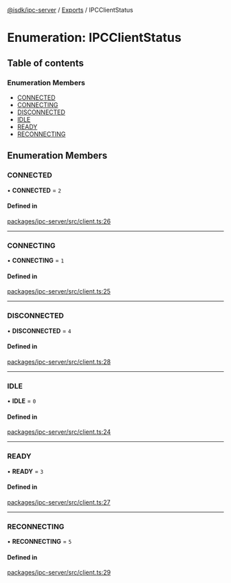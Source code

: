 [@isdk/ipc-server](../README.md) / [Exports](../modules.md) / IPCClientStatus

# Enumeration: IPCClientStatus

## Table of contents

### Enumeration Members

- [CONNECTED](IPCClientStatus.md#connected)
- [CONNECTING](IPCClientStatus.md#connecting)
- [DISCONNECTED](IPCClientStatus.md#disconnected)
- [IDLE](IPCClientStatus.md#idle)
- [READY](IPCClientStatus.md#ready)
- [RECONNECTING](IPCClientStatus.md#reconnecting)

## Enumeration Members

### CONNECTED

• **CONNECTED** = ``2``

#### Defined in

[packages/ipc-server/src/client.ts:26](https://github.com/isdk/ipc-server.js/blob/c972214e727e2be9fff435b018f1d11bff9c9b57/src/client.ts#L26)

___

### CONNECTING

• **CONNECTING** = ``1``

#### Defined in

[packages/ipc-server/src/client.ts:25](https://github.com/isdk/ipc-server.js/blob/c972214e727e2be9fff435b018f1d11bff9c9b57/src/client.ts#L25)

___

### DISCONNECTED

• **DISCONNECTED** = ``4``

#### Defined in

[packages/ipc-server/src/client.ts:28](https://github.com/isdk/ipc-server.js/blob/c972214e727e2be9fff435b018f1d11bff9c9b57/src/client.ts#L28)

___

### IDLE

• **IDLE** = ``0``

#### Defined in

[packages/ipc-server/src/client.ts:24](https://github.com/isdk/ipc-server.js/blob/c972214e727e2be9fff435b018f1d11bff9c9b57/src/client.ts#L24)

___

### READY

• **READY** = ``3``

#### Defined in

[packages/ipc-server/src/client.ts:27](https://github.com/isdk/ipc-server.js/blob/c972214e727e2be9fff435b018f1d11bff9c9b57/src/client.ts#L27)

___

### RECONNECTING

• **RECONNECTING** = ``5``

#### Defined in

[packages/ipc-server/src/client.ts:29](https://github.com/isdk/ipc-server.js/blob/c972214e727e2be9fff435b018f1d11bff9c9b57/src/client.ts#L29)
